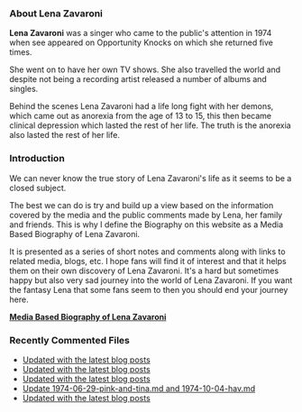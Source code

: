 ### About Lena Zavaroni

<p><strong>Lena Zavaroni</strong> was a singer who came to the public's attention in 1974 when see appeared on Opportunity Knocks on which she returned five times.</p>

<p>She went on to have her own TV shows. She also travelled the world and despite not being a recording artist released a number of albums and singles.</p>

<p>Behind the scenes Lena Zavaroni had a life long fight with her demons, which came out as anorexia from the age of 13 to 15, this then became clinical depression which lasted the rest of her life. The truth is the anorexia also lasted the rest of her life.</p>

### Introduction

<p>We can never know the true story of Lena Zavaroni's life as it seems to be a closed subject.</p>

<p>The best we can do is try and build up a view based on the information covered by the media and the public comments made by Lena, her family and friends. This is why I define the Biography on this website as a Media Based Biography of Lena Zavaroni.</p>

<p>It is presented as a series of short notes and comments along with links to related media, blogs, etc. I hope fans will find it of interest and that it helps them on their own discovery of Lena Zavaroni. It's a hard but sometimes happy but also very sad journey into the world of Lena Zavaroni. If you want the fantasy Lena that some fans seem to then you should end your journey here.</p>

<a href="https://fanzoflenazavaroni.github.io/biography/lena-zavaroni/"><strong>Media Based Biography of Lena Zavaroni</strong></a>

### Recently Commented Files

<!-- BLOG-POST-LIST:START -->
- [Updated with the latest blog posts](https://github.com/FanzOfLenaZavaroni/fanzoflenazavaroni.github.io/commit/6e2484b077fbc38f7e8156cb33c1b2c2d67d6d91)
- [Updated with the latest blog posts](https://github.com/FanzOfLenaZavaroni/fanzoflenazavaroni.github.io/commit/bd3a6deda8e311972030681cf22210ad039b2251)
- [Updated with the latest blog posts](https://github.com/FanzOfLenaZavaroni/fanzoflenazavaroni.github.io/commit/d970961042507bb0670ebda674479f3baf8f8e50)
- [Update 1974-06-29-pink-and-tina.md and 1974-10-04-hav.md](https://github.com/FanzOfLenaZavaroni/fanzoflenazavaroni.github.io/commit/a20386ce52f4052d04b601b422f09921a74d4ca3)
- [Updated with the latest blog posts](https://github.com/FanzOfLenaZavaroni/fanzoflenazavaroni.github.io/commit/4c60a2c6da18ef11a5638f236a3b9942bd1e890b)
<!-- BLOG-POST-LIST:END -->
